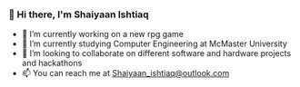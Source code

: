 ### 👋 Hi there, I'm Shaiyaan Ishtiaq
- 🔭 I’m currently working on a new rpg game
- 🌱 I’m currently studying Computer Engineering at McMaster University
- 👯 I’m looking to collaborate on different software and hardware projects and hackathons
- 📫 You can reach me at Shaiyaan_ishtiaq@outlook.com


